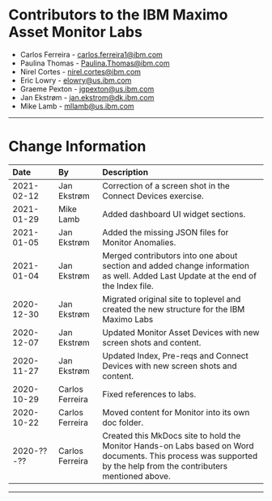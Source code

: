 # Contributors to the IBM Maximo Asset Monitor Labs

- Carlos Ferreira - <carlos.ferreira1@ibm.com>
- Paulina Thomas - <Paulina.Thomas@ibm.com>
- Nirel Cortes - <nirel.cortes@ibm.com>
- Eric Lowry - <elowry@us.ibm.com>
- Graeme Pexton - <jgpexton@us.ibm.com>
- Jan Ekstrøm - <jan.ekstrom@dk.ibm.com>
- Mike Lamb - <mllamb@us.ibm.com>

---


# Change Information

|Date     |By             | Description                                           |
|:--------|:--------------|:------------------------------------------------------|
|2021-02-12|Jan Ekstrøm|Correction of a screen shot in the Connect Devices exercise. |
|2021-01-29|Mike Lamb|Added dashboard UI widget sections. |
|2021-01-05|Jan Ekstrøm|Added the missing JSON files for Monitor Anomalies. |
|2021-01-04|Jan Ekstrøm|Merged contributors into one about section and added change information as well. Added Last Update at the end of the Index file. |
|2020-12-30|Jan Ekstrøm| Migrated original site to toplevel and created the new structure for the IBM Maximo Labs |
|2020-12-07|Jan Ekstrøm|Updated Monitor Asset Devices with new screen shots and content.|
|2020-11-27|Jan Ekstrøm|Updated Index, Pre-reqs and Connect Devices with new screen shots and content.|
|2020-10-29|Carlos Ferreira|Fixed references to labs.|
|2020-10-22|Carlos Ferreira|Moved content for Monitor into its own doc folder.|
|2020-??-??|Carlos Ferreira|Created this MkDocs site to hold the Monitor Hands-on Labs based on Word documents. This process was supported by the help from the contributers mentioned above.|

---
